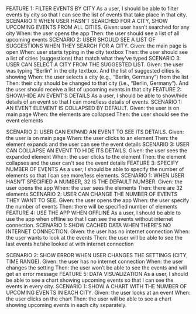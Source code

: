 
FEATURE 1: FILTER EVENTS BY CITY
As a user, I should be able to filter events by city so that I can see the list of events that take place in that city.
SCENARIO 1: WHEN USER HASN’T SEARCHED FOR A CITY, SHOW UPCOMING EVENTS FROM ALL CITIES.
Given: user hasn’t searched for any city
When: the user opens the app
Then: the user should see a list of all upcoming events
SCENARIO 2: USER SHOULD SEE A LIST OF SUGGESTIONS WHEN THEY SEARCH FOR A CITY.
Given: the main page is open
When: user starts typing in the city textbox
Then: the user should see a list of cities (suggestions) that match what they’ve typed
SCENARIO 3: USER CAN SELECT A CITY FROM THE SUGGESTED LIST.
Given: the user was typing “Berlin” in the city textbox. And the list of suggested cities is showing
When: the user selects a city (e.g., “Berlin, Germany”) from the list
Then: their city should be changed to that city (i.e., “Berlin, Germany”). And the user should receive a list of upcoming events in that city
FEATURE 2: SHOW/HIDE AN EVENT’S DETAILS
As a user, I should be able to show/hide details of an event so that I can more/less details of events.
SCENARIO 1: AN EVENT ELEMENT IS COLLAPSED BY DEFAULT. Given: the user is on main page
When: the elements are collapsed
Then: the user should see the event elements
  
 SCENARIO 2: USER CAN EXPAND AN EVENT TO SEE ITS DETAILS. Given: the user is on main page
When: the user clicks to an element
Then: the element expands and the user can see the event details
SCENARIO 3: USER CAN COLLAPSE AN EVENT TO HIDE ITS DETAILS. Given: the user sees the expanded element
When: the user clicks to the element
Then: the element collapses and the user can't see the event details
FEATURE 3: SPECIFY NUMBER OF EVENTS
As a user, I should be able to specify the number of elements so that I can see more/less elements.
SCENARIO 1: WHEN USER HASN’T SPECIFIED A NUMBER, 32 IS THE DEFAULT NUMBER. Given: the user opens the app
When: the user sees the elements Then: there are 32 elements
SCENARIO 2: USER CAN CHANGE THE NUMBER OF EVENTS THEY WANT TO SEE. Given: the user opens the app
When: the user specify the number of events Then: there will be specified number of elements
FEATURE 4: USE THE APP WHEN OFFLINE
As a user, I should be able to use the app when offline so that I can see the events without internet connection.
SCENARIO 1: SHOW CACHED DATA WHEN THERE’S NO INTERNET CONNECTION. Given: the user has no internet connection
When: the user wants to look at the events
Then: the user will be able to see the last events he/she looked at with internet connection
  
 SCENARIO 2: SHOW ERROR WHEN USER CHANGES THE SETTINGS (CITY, TIME RANGE).
Given: the user has no internet connection
When: the user changes the setting
Then: the user won’t be able to see the events and will get an error message
FEATURE 5: DATA VISUALIZATION
As a user, I should be able to see a chart showing upcoming events so that I can see the events in every city.
SCENARIO 1: SHOW A CHART WITH THE NUMBER OF UPCOMING EVENTS IN EACH CITY.
Given: the user looks at an event
When: the user clicks on the chart
Then: the user will be able to see a chart showing upcoming events in each city separately.
 
